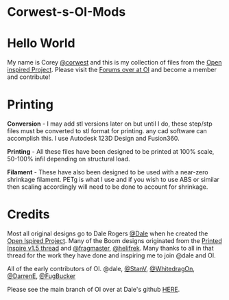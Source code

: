 # Corwest-s-OI-Mods

# Hello World

My name is Corey [@corwest](http://openinspired.org/user/corwest/) and this is my collection of files from the [Open inspired Project](http://openinspired.org/). Please visit the [Forums over at OI](http://openinspired.org/forum/) and become a member and contribute!

# Printing

**Conversion** - I may add stl versions later on but until I do, these step/stp files must be converted to stl format for printing. any cad software can accomplish this. I use Autodesk 123D Design and Fusion360.

**Printing** - All these files have been designed to be printed at 100% scale, 50-100% infil depending on structural load.

**Filament** - These have also been designed to be used with a near-zero shrinkage filament. PETg is what I use and if you wish to use ABS or similar then scaling accordingly will need to be done to account for shrinkage.

# Credits

Most all original designs go to Dale Rogers [@Dale](http://openinspired.org/user/dale/) when he created the [Open Ispired Project](http://openinspired.org/). Many of the Boom designs originated from the [Printed Inspire v1.5 thread](https://www.rcgroups.com/forums/showthread.php?2399740-DJI-Inspire-3D-Printable-Quadcopter-V1-5!) and [@fragmaster](https://www.rcgroups.com/forums/member.php?u=402700), [@helifrek](https://www.rcgroups.com/forums/member.php?u=28470). Many thanks to all in that thread for the work they have done and inspiring me to join @dale and OI.

All of the early contributors of OI. @dale, [@StanV](http://openinspired.org/user/stanv/), [@WhitedragOn](http://openinspired.org/user/whitedrag0n/), [@DarrenE](http://openinspired.org/user/darrene/), [@FugBucker](http://openinspired.org/user/fugbucker/)

Please see the main branch of OI over at Dale&#39;s github [HERE](https://github.com/Duds/OI-Piranha).
